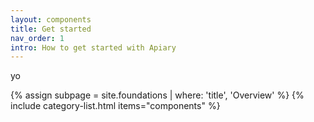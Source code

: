 ```yaml
---
layout: components
title: Get started
nav_order: 1
intro: How to get started with Apiary
---
```


yo 

{% assign subpage = site.foundations | where: 'title', 'Overview' %}
{% include category-list.html items="components" %}
